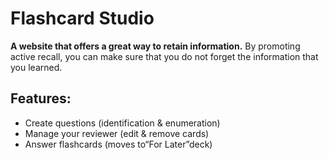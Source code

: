 # Flashcard Studio
**A website that offers a great way to retain information.** By promoting active recall, you can make sure that you do not forget the information that you learned.

## Features:
 - Create questions (identification & enumeration)
 - Manage your reviewer (edit & remove cards)
 - Answer flashcards (moves to“For Later”deck)